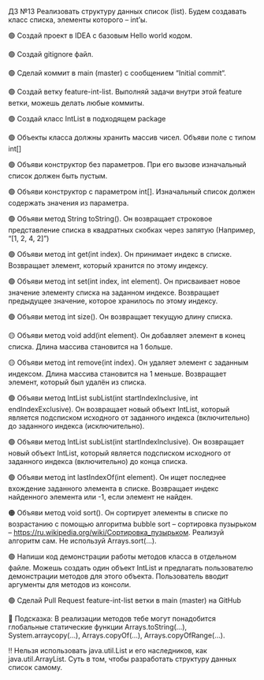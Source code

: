 ДЗ №13
Реализовать структуру данных список (list). Будем создавать класс списка, элементы которого – int’ы.

🟢 Создай проект в IDEA с базовым Hello world кодом.

🟢 Создай gitignore файл.

🟢 Сделай коммит в main (master) с сообщением “Initial commit“.

🟢 Создай ветку feature-int-list. Выполняй задачи внутри этой feature ветки, можешь делать любые коммиты.

🟢 Создай класс IntList в подходящем package

🟢 Объекты класса должны хранить массив чисел. Объяви поле с типом int[]

🟢 Объяви конструктор без параметров. При его вызове изначальный список должен быть пустым.

🟢 Объяви конструктор с параметром int[]. Изначальный список должен содержать значения из параметра.

🟢 Объяви метод String toString(). Он возвращает строковое представление списка в квадратных скобках через запятую (Например, “[1, 2, 4, 2]”)

🟢 Объяви метод int get(int index). Он принимает индекс в списке. Возвращает элемент, который хранится по этому индексу.

🟢 Объяви метод int set(int index, int element). Он присваивает новое значение элементу списка на заданном индексе. Возвращает предыдущее значение, которое хранилось по этому индексу.

🟢 Объяви метод int size(). Он возвращает текущую длину списка.

🟡 Объяви метод void add(int element). Он добавляет элемент в конец списка. Длина массива становится на 1 больше.

🟡 Объяви метод int remove(int index). Он удаляет элемент с заданным индексом. Длина массива становится на 1 меньше. Возвращает элемент, который был удалён из списка.

🟢 Объяви метод IntList subList(int startIndexInclusive, int endIndexExclusive). Он возвращает новый объект IntList, который является подсписком исходного от заданного индекса (включительно) до заданного индекса (исключительно).

🟢 Объяви метод IntList subList(int startIndexInclusive). Он возвращает новый объект IntList, который является подсписком исходного от заданного индекса (включительно) до конца списка.

🟢 Объяви метод int lastIndexOf(int element). Он ищет последнее вхождение заданного элемента в списке. Возвращает индекс найденного элемента или -1, если элемент не найден.

🟠 Объяви метод void sort(). Он сортирует элементы в списке по возрастанию с помощью алгоритма bubble sort – сортировка пузырьком – https://ru.wikipedia.org/wiki/Сортировка_пузырьком. Реализуй алгоритм сам. Не используй Arrays.sort(…).

🟢 Напиши код демонстрации работы методов класса в отдельном файле. Можешь создать один объект IntList и предлагать пользователю демонстрации методов для этого объекта. Пользователь вводит аргументы для методов из консоли.

🟢 Сделай Pull Request feature-int-list ветки в main (master) на GitHub

🛟 Подсказка: В реализации методов тебе могут понадобится глобальные статические функции Arrays.toString(…), System.arraycopy(…), Arrays.copyOf(…), Arrays.copyOfRange(…). 

‼️ Нельзя использовать java.util.List и его наследников, как java.util.ArrayList. Суть в том, чтобы разработать структуру данных список самому.
